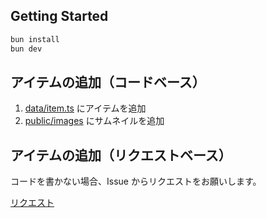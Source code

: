 ## Getting Started

```bash
bun install
bun dev
```

## アイテムの追加（コードベース）

1. [data/item.ts](edit/main/data/item.ts) にアイテムを追加
2. [public/images](tree/main/public/images) にサムネイルを追加

## アイテムの追加（リクエストベース）

コードを書かない場合、Issue からリクエストをお願いします。

[リクエスト](https://github.com/dninomiya/tool-hub/issues/new?assignees=&labels=feature&projects=&template=new.yml&title=%5Bリクエスト%5D%3A+)
